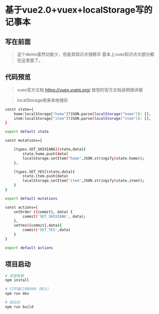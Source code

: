 
# 基于vue2.0+vuex+localStorage写的记事本

## 写在前面

> 这个demo虽然功能少，但是其知识点很精华 基本上vuex知识点大部分都在这里面了。



## 代码预览

> vuex官方文档 https://vuex.vuejs.org/ 我觉的官方文档说明很详细<br>

> localStorage用来本地储存

```bash
const state={
    home:localStorage["home"]?JSON.parse(localStorage["home"]): [],
    item:localStorage["item"]?JSON.parse(localStorage["item"]): [],
}

export default state

```

```bash
const mutations={

    [types.SET_SHIXIANG](state,data){
        state.home.push(data)
        localStorage.setItem("home",JSON.stringify(state.home));
    },

    [types.SET_YES](state,data){
        state.item.push(data)
        localStorage.setItem("item",JSON.stringify(state.item));
    }
}

export default mutations

```


```bash
const actions={
    setOrder ({commit}, data) {
        commit('SET_SHIXIANG', data);
    },
    setYes({commit},data){
        commit('SET_YES',data)
    }
}

export default actions

```

## 项目启动

``` bash
# 安装依赖
npm install

# 打开端口号8080（默认）
npm run dev

# 启后台
npm run build
```
